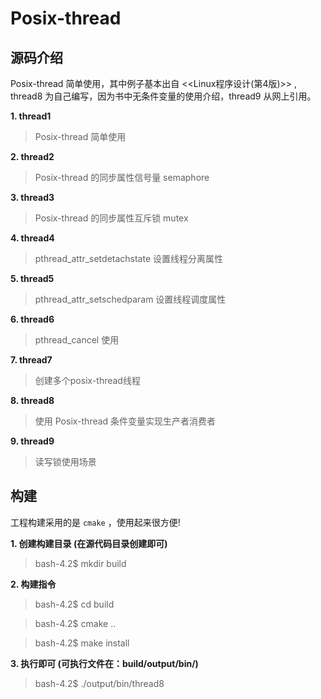 # **Posix-thread**

## 源码介绍
Posix-thread 简单使用，其中例子基本出自 <<Linux程序设计(第4版)>> , thread8 为自己编写，因为书中无条件变量的使用介绍，thread9 从网上引用。

**1. thread1**
> Posix-thread 简单使用

**2. thread2**
> Posix-thread 的同步属性信号量 semaphore

**3. thread3**
> Posix-thread 的同步属性互斥锁 mutex

**4. thread4**
> pthread_attr_setdetachstate 设置线程分离属性

**5. thread5**
> pthread_attr_setschedparam 设置线程调度属性

**6. thread6**
> pthread_cancel 使用

**7. thread7**
> 创建多个posix-thread线程 

**8. thread8**
> 使用 Posix-thread 条件变量实现生产者消费者

**9. thread9**
> 读写锁使用场景

## 构建
工程构建采用的是 `cmake` ，使用起来很方便!

**1. 创建构建目录 (在源代码目录创建即可)**
> bash-4.2$ mkdir build

**2. 构建指令**
> bash-4.2$ cd build

> bash-4.2$ cmake ..

> bash-4.2$ make install

**3. 执行即可 (可执行文件在：build/output/bin/)**
> bash-4.2$ ./output/bin/thread8






